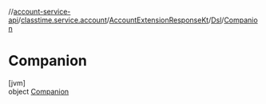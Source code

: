 //[account-service-api](../../../../../index.md)/[classtime.service.account](../../../index.md)/[AccountExtensionResponseKt](../../index.md)/[Dsl](../index.md)/[Companion](index.md)

# Companion

[jvm]\
object [Companion](index.md)
